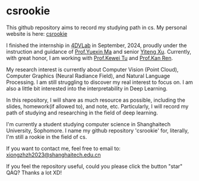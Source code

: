 # csrookie
This github repository aims to record my studying path in cs. My personal website is here: [csrookie](https://bearthesilly.github.io)

I finished the internship in [4DVLab](https://4dvlab.github.io/index.html) in September, 2024, proudly under the instruction and guidance of [Prof.Yuexin Ma](https://yuexinma.me/aboutme.html) and senior [Yiteng Xu](https://yiteng-xu.github.io/). Currently, with great honor, I am working with [Prof.Kewei Tu](https://faculty.sist.shanghaitech.edu.cn/faculty/tukw/) and [Prof.Kan Ren](https://sist.shanghaitech.edu.cn/rk/list.htm).  

My research interest is currently about Computer Vision (Point Cloud), Computer Graphics (Neural Radiance Field), and Natural Language Processing. I am still struggling to discover my real interest to focus on. I am also a little bit interested into the interpretability in Deep Learning. 

In this repository, I will share as much resource as possible, including the slides, homework(if allowed to), and note, etc. Particularly, I will record my path of studying and researching in the field of deep learning.  

I'm currently a student studying computer science in Shanghaitech University, Sophomore. I name my github repository 'csrookie' for, literally, I'm still a rookie in the field of cs. 

If you want to contact me, feel free to email to: xiongzhzh2023@shanghaitech.edu.cn

If you feel the repository useful, could you please click the button "star" QAQ? Thanks a lot XD!




